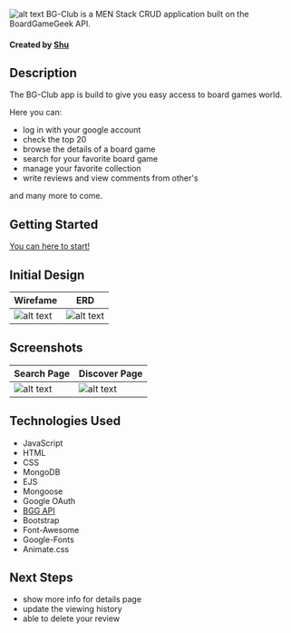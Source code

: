 ![alt text](https://i.imgur.com/1x6coe7.png)
BG-Club is a MEN Stack CRUD application built on the BoardGameGeek API.
#### Created by [Shu](https://www.linkedin.com/in/shunuanhu/)

## Description
The BG-Club app is build to give you easy access to board games world.

Here you can:
- log in with your google account
- check the top 20
- browse the details of a board game
- search for your favorite board game
- manage your favorite collection
- write reviews and view comments from other's

and many more to come.

## Getting Started
[You can here to start!](https://shu-bg-club.herokuapp.com/)

## Initial Design
| Wirefame | ERD |
| ------------------------ | ----------------------- |
| ![alt text](https://i.imgur.com/lSk7DfD.png) |  ![alt text](https://i.imgur.com/1kyo3bm.png) |

## Screenshots
| Search Page | Discover Page |
| ------------------------ | ----------------------- |
| ![alt text](https://i.imgur.com/ENNE3lb.png) |  ![alt text](https://i.imgur.com/o26od7n.png) |

## Technologies Used
- JavaScript
- HTML
- CSS
- MongoDB
- EJS
- Mongoose
- Google OAuth
- [BGG API](https://boardgamegeek.com/wiki/page/BGG_XML_API2)
- Bootstrap
- Font-Awesome
- Google-Fonts
- Animate.css

## Next Steps
- show more info for details page
- update the viewing history
- able to delete your review